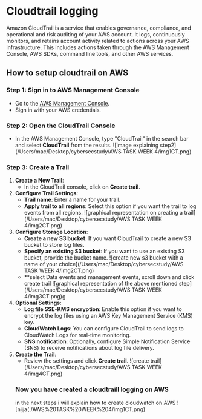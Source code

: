 # Cloudtrail logging
 Amazon CloudTrail is a service that enables governance, compliance, and operational and risk auditing of your AWS account. It logs, continuously monitors, and retains account activity related to actions across your AWS infrastructure. This includes actions taken through the AWS Management Console, AWS SDKs, command line tools, and other AWS services.
## How to setup cloudtrail on AWS 
### Step 1: Sign in to AWS Management Console
- Go to the [AWS Management Console](https://aws.amazon.com/console/).
- Sign in with your AWS credentials.
### Step 2: Open the CloudTrail Console
- In the AWS Management Console, type "CloudTrail" in the search bar and select **CloudTrail** from the results.
![image explaining step2](/Users/mac/Desktop/cybersecstudy/AWS TASK WEEK 4/img1CT.png)
### Step 3: Create a Trail
1. **Create a New Trail**:
   - In the CloudTrail console, click on **Create trail**.
2. **Configure Trail Settings**:
   - **Trail name**: Enter a name for your trail.
   - **Apply trail to all regions**: Select this option if you want the trail to log events from all regions.
   ![graphical representation on creating a trail](/Users/mac/Desktop/cybersecstudy/AWS TASK WEEK 4/img2CT.png)
3. **Configure Storage Location**:
   - **Create a new S3 bucket**: If you want CloudTrail to create a new S3 bucket to store log files.
   - **Specify an existing S3 bucket**: If you want to use an existing S3 bucket, provide the bucket name.
   ![create new s3 bucket with a name of your choice](/Users/mac/Desktop/cybersecstudy/AWS TASK WEEK 4/img2CT.png)
   - **select Data events and management events, scroll down and click create trail
   ![graphical representation of the above mentioned step](/Users/mac/Desktop/cybersecstudy/AWS TASK WEEK 4/img3CT.png)g
4. **Optional Settings**:
   - **Log file SSE-KMS encryption**: Enable this option if you want to encrypt the log files using an AWS Key Management Service (KMS) key.
   - **CloudWatch Logs**: You can configure CloudTrail to send logs to CloudWatch Logs for real-time monitoring.
   - **SNS notification**: Optionally, configure Simple Notification Service (SNS) to receive notifications about log file delivery.
5. **Create the Trail**:
   - Review the settings and click **Create trail**.
   ![create trail](/Users/mac/Desktop/cybersecstudy/AWS TASK WEEK 4/img4CT.png)
   ### Now you have created a cloudtraill logging on AWS
   in the next steps i will explain how to create cloudwatch on AWS
   ![nijja(./AWS%20TASK%20WEEK%204/img1CT.png) 
